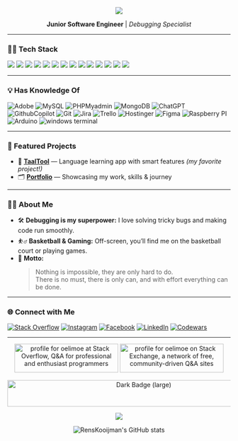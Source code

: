 <!-- Banner Image (customize or replace as you like) -->
<p align="center">
  <img src="https://capsule-render.vercel.app/api?type=rect&color=0:6CB2EB,100:ffffff&height=90&section=header&text=Hi%20there!%20I'm%20Rens%20Kooijman%20👋&fontSize=32&fontAlignY=55&fontColor=20232a" />
</p>

<p align="center">
  <b>Junior Software Engineer</b> | <i>Debugging Specialist</i>
</p>

---

### 🧑‍💻 Tech Stack

<p>
  <img src="https://img.shields.io/badge/Laravel-F72C1F?style=for-the-badge&logo=laravel&logoColor=white"/>
  <img src="https://img.shields.io/badge/Java-007396?style=for-the-badge&logo=openjdk&logoColor=white"/>
  <img src="https://img.shields.io/badge/JavaScript-F7DF1E?style=for-the-badge&logo=javascript&logoColor=black"/>
  <img src="https://img.shields.io/badge/PHP-777BB4?style=for-the-badge&logo=php&logoColor=white"/>
  <img src="https://img.shields.io/badge/jQuery-0769AD?style=for-the-badge&logo=jquery&logoColor=white"/>
  <img src="https://img.shields.io/badge/Bootstrap-7952B3?style=for-the-badge&logo=bootstrap&logoColor=white"/>
  <img src="https://img.shields.io/badge/SCSS-CC6699?style=for-the-badge&logo=sass&logoColor=white"/>
  <img src="https://img.shields.io/badge/CSS3-1572B6?style=for-the-badge&logo=css3&logoColor=white"/>
  <img src="https://img.shields.io/badge/HTML5-E34F26?style=for-the-badge&logo=html5&logoColor=white"/>
  <img src="https://img.shields.io/badge/CodeIgniter-EF4223?style=for-the-badge&logo=codeigniter&logoColor=white"/>
  <img src="https://img.shields.io/badge/SQL-336791?style=for-the-badge&logo=postgresql&logoColor=white"/>
  <img src="https://img.shields.io/badge/Alpine%20JS-8BC0D0?style=for-the-badge&logo=alpinedotjs&logoColor=black"/>
  <img src="https://img.shields.io/badge/livewire-4e56a6?style=for-the-badge&logo=livewire&logoColor=white"/>
  <img src="https://img.shields.io/badge/Chart%20js-FF6384?style=for-the-badge&logo=chartdotjs&logoColor=white"/>
</p>

---

### 💡 Has Knowledge Of

<p>
  <img src="https://img.shields.io/badge/adobe-%23FF0000.svg?style=for-the-badge&logo=Adobe&logoColor=white" alt="Adobe"/>
  <img src="https://img.shields.io/badge/mysql-%2300f.svg?style=for-the-badge&logo=mysql&logoColor=white" alt="MySQL"/>
  <img src="https://img.shields.io/badge/phpmyadmin-6C78AF?style=for-the-badge&logo=phpmyadmin&logoColor=white" alt="PHPMyadmin"/>
  <img src="https://img.shields.io/badge/MongoDB-4EA94B?style=for-the-badge&logo=mongodb&logoColor=white" alt="MongoDB"/>
  <img src="https://img.shields.io/badge/chatGPT-74aa9c?style=for-the-badge&logo=openai&logoColor=white" alt="ChatGPT"/>
  <img src="https://img.shields.io/badge/github%20copilot-000000?style=for-the-badge&logo=githubcopilot&logoColor=white" alt="GithubCopilot"/>
  <img src="https://img.shields.io/badge/git-%23F05033.svg?style=for-the-badge&logo=git&logoColor=white" alt="Git"/>
  <img src="https://img.shields.io/badge/Jira-0052CC?style=for-the-badge&logo=Jira&logoColor=white" alt="Jira"/>
  <img src="https://img.shields.io/badge/Trello-7952B3?style=for-the-badge&logo=Trello&logoColor=white" alt="Trello"/>
  <img src="https://img.shields.io/badge/Hostinger-673DE6?style=for-the-badge&logo=Hostinger&logoColor=white" alt="Hostinger"/>
  <img src="https://img.shields.io/badge/Figma-F24E1E?style=for-the-badge&logo=Figma&logoColor=white" alt="Figma"/>
  <img src="https://img.shields.io/badge/Raspberry%20Pi-A22846?style=for-the-badge&logo=Raspberry%20Pi&logoColor=white" alt="Raspberry PI"/>
  <img src="https://img.shields.io/badge/Arduino-00979D?style=for-the-badge&logo=Arduino&logoColor=white" alt="Arduino"/
  <img src="https://img.shields.io/badge/powershell-5391FE?style=for-the-badge&logo=powershell&logoColor=white" alt="powershell"/>
  <img src="https://img.shields.io/badge/windows%20terminal-4D4D4D?style=for-the-badge&logo=windows%20terminal&logoColor=white" alt="windows terminal"/>
</p>

---

### 🌟 Featured Projects

- 📝 **[TaalTool](https://github.com/RensKooijman/taaltool)** — Language learning app with smart features *(my favorite project!)*
- 🗂️ **[Portfolio](https://github.com/RensKooijman/eigen-site)** — Showcasing my work, skills & journey

---

### 🧑‍🎤 About Me

- 🛠️ **Debugging is my superpower:** I love solving tricky bugs and making code run smoothly.
- ⛹️‍♂️ **Basketball & Gaming:** Off-screen, you’ll find me on the basketball court or playing games.
- 🏅 **Motto:**  
  > Nothing is impossible, they are only hard to do.  
  > There is no must, there is only can, and with effort everything can be done.

---

### 🌐 Connect with Me

[![Stack Overflow](https://img.shields.io/badge/StackOverflow-F58025?style=for-the-badge&logo=stackoverflow&logoColor=white)](https://stackoverflow.com/users/20538588/oelimoe)
[![Instagram](https://img.shields.io/badge/Instagram-E4405F?style=for-the-badge&logo=instagram&logoColor=white)](https://www.instagram.com/rens.kooijman/?next=https%3A%2F%2Fwww.instagram.com%2Fexplore%2Fsearch%2F%3F__coig_login%3D1)
[![Facebook](https://img.shields.io/badge/Facebook-1877F2?style=for-the-badge&logo=facebook&logoColor=white)](https://nl-nl.facebook.com/skoper.skoper.9)
[![LinkedIn](https://img.shields.io/badge/LinkedIn-0077B5?style=for-the-badge&logo=linkedin&logoColor=white)](https://www.linkedin.com/in/rens-kooijman-1130a9189/?originalSubdomain=nl)
[![Codewars](https://img.shields.io/badge/Codewars-B1361E?style=for-the-badge&logo=codewars&logoColor=white)](https://www.codewars.com/users/rens%20kooijman)

---
<p align="center">
  <a href="https://stackoverflow.com/users/20538588/oelimoe"><img src="https://stackoverflow.com/users/flair/20538588.png?theme=dark" width="234" height="65" alt="profile for oelimoe at Stack Overflow, Q&amp;A for professional and enthusiast programmers" title="profile for oelimoe at Stack Overflow, Q&amp;A for professional and enthusiast programmers"></a>
  <a href="https://stackexchange.com/users/26972848"><img src="https://stackexchange.com/users/flair/26972848.png?theme=dark" width="234" height="65" alt="profile for oelimoe on Stack Exchange, a network of free, community-driven Q&amp;A sites" title="profile for oelimoe on Stack Exchange, a network of free, community-driven Q&amp;A sites"></a>
</p>
<p align="center">
  <img alt="Dark Badge (large)" width="600" height="60" class="hidden dark:block" src="https://www.codewars.com/users/rens%20kooijman/badges/large">
</p>
<p align="center">
  <a href="https://github.com/RensKooijman/RensKooijman">
    <img align="center" src="https://github-readme-stats.vercel.app/api/top-langs/?username=RensKooijman&theme=nord" />
  </a>
</p>
<p align="center">
  <img src="https://github-readme-stats.vercel.app/api?username=RensKooijman&show_icons=true&theme=default&hide_border=true" alt="RensKooijman's GitHub stats" />
</p>
